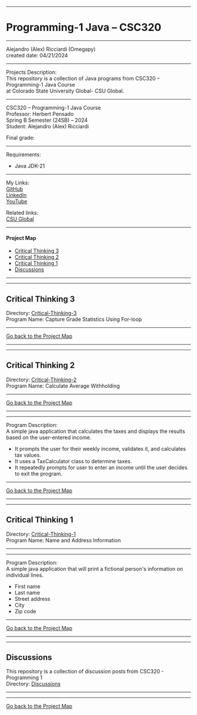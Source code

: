 ﻿-----------------------------------------------------------------------------------------------------------------------------
# Programming-1 Java – CSC320
-----------------------------------------------------------------------------------------------------------------------------

 Alejandro (Alex) Ricciardi (Omegapy)  
 created date: 04/21/2024  

-----------------------------------------------------------------------------------------------------------------------------

Projects Description:  
This repository is a collection of Java programs from CSC320 – Programming-1 Java Course  
at Colorado State University Global- CSU Global.  

-----------------------------------------------------------------------------------------------------------------------------

CSC320 – Programming-1 Java Course   
Professor: Herbert Pensado  
Spring B Semester (24SB) – 2024   
Student: Alejandro (Alex) Ricciardi   

Final grade: 

-----------------------------------------------------------------------------------------------------------------------------

Requirements:  
- Java JDK-21

-----------------------------------------------------------------------------------------------------------------------------

My Links:   
[GitHub](https://github.com/Omegapy)  
[LinkedIn](https://www.linkedin.com/in/alex-ricciardi/)   
[YouTube](https://www.youtube.com/channel/UC4rMaQ7sqywMZkfS1xGh2AA)

Related links:  
[CSU Global](https://csuglobal.edu/) 

-----------------------------------------------------------------------------------------------------------------------------

#### Project Map
- [Critical Thinking 3](#critical-thinking-3)
- [Critical Thinking 2](#critical-thinking-2)
- [Critical Thinking 1](#critical-thinking-1)
- [Discussions](#discussions)

-----------------------------------------------------------------------------------------------------------------------------
-----------------------------------------------------------------------------------------------------------------------------
## Critical Thinking 3
Directory: [Critical-Thinking-3](https://github.com/Omegapy/My-Academics-Portfolio/tree/main/Programming-1-CSC320/Critical-Thinking-3)  
Program Name: Capture Grade Statistics Using For-loop

-------------------------------------------------------------------------------------------

[Go back to the Project Map](#project-map)  

-----------------------------------------------------------------------------------------------------------------------------
-----------------------------------------------------------------------------------------------------------------------------
## Critical Thinking 2
Directory: [Critical-Thinking-2](https://github.com/Omegapy/My-Academics-Portfolio/tree/main/Programming-1-CSC320/Critical-Thinking-2)  
Program Name: Calculate Average Withholding

-------------------------------------------------------------------------------------------

[Go back to the Project Map](#project-map)  

-----------------------------------------------------------------------------------------------------------------------------
-----------------------------------------------------------------------------------------------------------------------------

Program Description:  
A simple java application that calculates the taxes and displays the results based on the user-entered income.  
- It prompts the user for their weekly income, validates it, and calculates tax values.  
- It uses a TaxCalculator class to determine taxes.  
- It repeatedly prompts for user to enter an income until the user decides to exit the program.  

-------------------------------------------------------------------------------------------

[Go back to the Project Map](#project-map)

-----------------------------------------------------------------------------------------------------------------------------
-----------------------------------------------------------------------------------------------------------------------------
## Critical Thinking 1
Directory: [Critical-Thinking-1](https://github.com/Omegapy/My-Academics-Portfolio/tree/main/Programming-1-CSC320/Critical-Thinking-1)  
Program Name: Name and Address Information

-----------------------------------------------------------------------------------------------------------------------------
-----------------------------------------------------------------------------------------------------------------------------

Program Description:  
A simple java application that will print a fictional person's information on individual lines.  
- First name  
- Last name  
- Street address  
- City  
- Zip code  

-------------------------------------------------------------------------------------------

[Go back to the Project Map](#project-map)

-----------------------------------------------------------------------------------------------------------------------------
-----------------------------------------------------------------------------------------------------------------------------
## Discussions 
This repository is a collection of discussion posts from CSC320 - Programming 1  
Directory: [Discussions](https://github.com/Omegapy/My-Academics-Portfolio/tree/main/Programming-1-CSC320/Discussions)

-----------------------------------------------------------------------------------------------------------------------------
-----------------------------------------------------------------------------------------------------------------------------

[Go back to the Project Map](#project-map)

